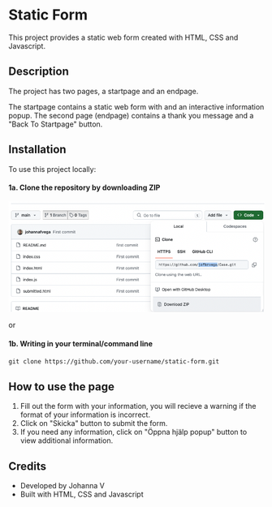 # Static Form

This project provides a static web form created with HTML, CSS and Javascript. 

## Description

The project has two pages, a startpage and an endpage. 

The startpage contains a static web form with and an interactive information popup.
The second page (endpage) contains a thank you message and a "Back To Startpage" button. 

## Installation 

To use this project locally:

#### 1a. Clone the repository by downloading ZIP     
![Download ZIP on Github](/images/downloadzip.png)

or 

#### 1b. Writing in your terminal/command line
    git clone https://github.com/your-username/static-form.git

## How to use the page
1. Fill out the form with your information, you will recieve a warning if the format of your information is incorrect.
2. Click on "Skicka" button to submit the form.
3. If you need any information, click on "Öppna hjälp popup" button to view additional information.

## Credits
* Developed by Johanna V
* Built with HTML, CSS and Javascript


